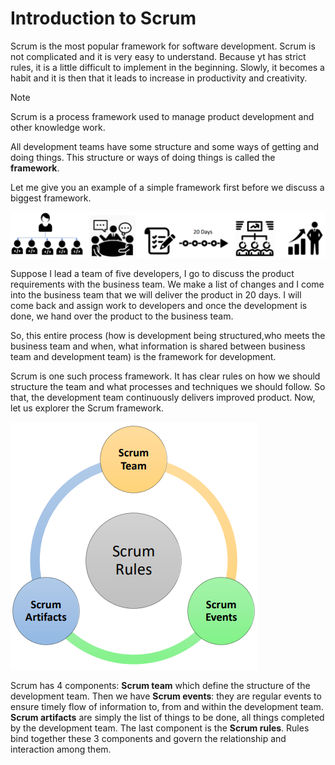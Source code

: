 # Introduction to Scrum

Scrum is the most popular framework for software development. Scrum is not complicated and it is very easy to understand. Because yt has strict rules, it is a little difficult to implement in the beginning. Slowly, it becomes a habit and it is then that it leads to increase in productivity and creativity.

>[!NOTE]
> Scrum is a process framework used to manage product development and other knowledge work.

All development teams have some structure and some ways of getting and doing things. This structure or ways of doing things is called the **framework**.

Let me give you an example of a simple framework first before we discuss a biggest framework.

![Basic framework](../images/basic-framework.png)

Suppose I lead a team of five developers, I go to discuss the product requirements with the business team. We make a list of changes and I come into the business team that we will deliver the product in 20 days. I will come back and assign work to developers and once the development is done, we hand over the product to the business team.

So, this entire process (how is development being structured,who meets the business team and when, what information is shared between business team and development team) is the framework for development.

Scrum is one such process framework. It has clear rules on how we should structure the team and what processes and techniques we should follow. So that, the development team continuously delivers improved product. Now, let us explorer the Scrum framework.

![Scrum components](../images/scrum-components.png)

Scrum has 4 components: **Scrum team** which define the structure of the development team. Then we have **Scrum events**: they are regular events to ensure timely flow of information to, from and within the development team. **Scrum artifacts** are simply the list of things to be done, all things completed by the development team. The last component is the **Scrum rules**. Rules bind together these 3 components and govern the relationship and interaction among them. 
